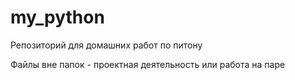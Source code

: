 # my_python
Репозиторий для домашних работ по питону

Файлы вне папок - проектная деятельность или работа на паре
